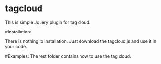 # tagcloud

This is simple Jquery plugin for tag cloud. 

#Installation:

There is nothing to installation. Just download the tagcloud.js and use it in your code. 

#Examples:
The test folder contains how to use the tag cloud.
